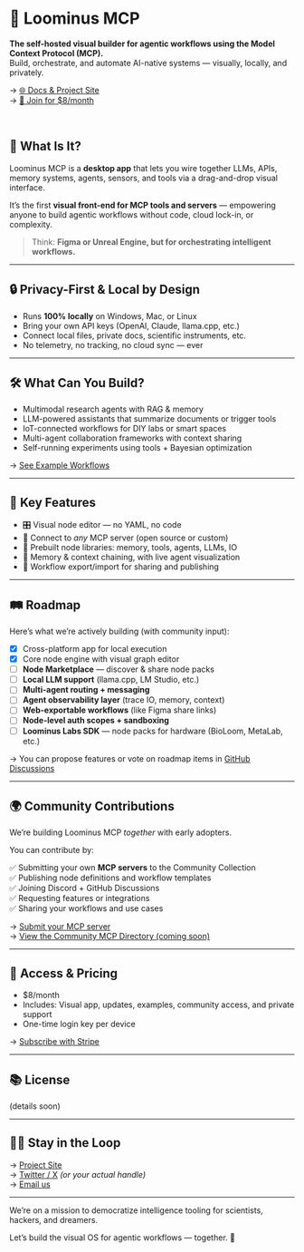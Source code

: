 # 🧬 Loominus MCP

**The self-hosted visual builder for agentic workflows using the Model Context Protocol (MCP).**  
Build, orchestrate, and automate AI-native systems — visually, locally, and privately.

→ [🌐 Docs & Project Site](https://yourusername.github.io/loominus-mcp/)  
→ [💸 Join for $8/month](./docs/join.md)

<br>

## 🧠 What Is It?

Loominus MCP is a **desktop app** that lets you wire together LLMs, APIs, memory systems, agents, sensors, and tools via a drag-and-drop visual interface.

It’s the first **visual front-end for MCP tools and servers** — empowering anyone to build agentic workflows without code, cloud lock-in, or complexity.

> Think: **Figma or Unreal Engine, but for orchestrating intelligent workflows.**

---

## 🔒 Privacy-First & Local by Design

- Runs **100% locally** on Windows, Mac, or Linux
- Bring your own API keys (OpenAI, Claude, llama.cpp, etc.)
- Connect local files, private docs, scientific instruments, etc.
- No telemetry, no tracking, no cloud sync — ever

---

## 🛠 What Can You Build?

- Multimodal research agents with RAG & memory  
- LLM-powered assistants that summarize documents or trigger tools  
- IoT-connected workflows for DIY labs or smart spaces  
- Multi-agent collaboration frameworks with context sharing  
- Self-running experiments using tools + Bayesian optimization  

→ [See Example Workflows](./docs/examples.md)

---

## 🚀 Key Features

- 🎛️ Visual node editor — no YAML, no code  
- 🔌 Connect to *any* MCP server (open source or custom)  
- 🧩 Prebuilt node libraries: memory, tools, agents, LLMs, IO  
- 🧠 Memory & context chaining, with live agent visualization  
- 🧾 Workflow export/import for sharing and publishing

---

## 🛤️ Roadmap

Here’s what we’re actively building (with community input):

- [x] Cross-platform app for local execution  
- [x] Core node engine with visual graph editor  
- [ ] **Node Marketplace** — discover & share node packs  
- [ ] **Local LLM support** (llama.cpp, LM Studio, etc.)  
- [ ] **Multi-agent routing + messaging**  
- [ ] **Agent observability layer** (trace IO, memory, context)  
- [ ] **Web-exportable workflows** (like Figma share links)  
- [ ] **Node-level auth scopes + sandboxing**  
- [ ] **Loominus Labs SDK** — node packs for hardware (BioLoom, MetaLab, etc.)

→ You can propose features or vote on roadmap items in [GitHub Discussions](https://github.com/BioLattice/loominus-mcp/discussions)

---

## 🌍 Community Contributions

We’re building Loominus MCP *together* with early adopters.

You can contribute by:

✅ Submitting your own **MCP servers** to the Community Collection  
✅ Publishing node definitions and workflow templates  
✅ Joining Discord + GitHub Discussions  
✅ Requesting features or integrations  
✅ Sharing your workflows and use cases

→ [Submit your MCP server](https://github.com/BioLattice/loominus-mcp/discussions)  
→ [View the Community MCP Directory (coming soon)](./docs/community-servers.md)

---

## 💸 Access & Pricing

- $8/month  
- Includes: Visual app, updates, examples, community access, and private support  
- One-time login key per device

→ [Subscribe with Stripe](./docs/join.md)

---

## 📚 License

(details soon)  


---

## 🧑‍🚀 Stay in the Loop

→ [Project Site](https://yourusername.github.io/loominus-mcp/)  
→ [Twitter / X](https://twitter.com/biolattice) *(or your actual handle)*  
→ [Email us](mailto:hello@biolattice.ai)

---

We’re on a mission to democratize intelligence tooling for scientists, hackers, and dreamers.

Let’s build the visual OS for agentic workflows — together. 🌱
